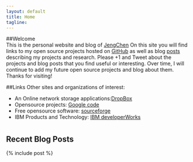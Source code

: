 ```yaml
---
layout: default
title: Home
tagline: 
---
```


##Welcome    
This is the personal website and blog of [JengChen](http://chenfjm.github.io/about.html)
On this site you will find links to my open source projects hosted on [GitHub](https://github.com/) as well as blog [posts](http://chenfjm.github.io/blog.html) describing my projects and research. Please +1 and Tweet about the projects and blog posts that you find useful or interesting.
Over time, I will continue to add my future open source projects and blog about them. Thanks for visiting!

##Links
Other sites and organizations of interest:

* An Online network storage applications:[DropBox](http://db.tt/RycPvMhJ)
* Opensource projects: [Google code](https://code.google.com)
* Free opensource software: [sourceforge](http://sourceforge.net/)
* IBM Products and Technology: [IBM developerWorks](https://www.ibm.com/developerworks/cn/)   
#      
## Recent Blog Posts
{% include post %}
